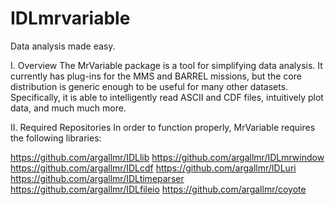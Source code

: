 # IDLmrvariable
Data analysis made easy.

I. Overview
The MrVariable package is a tool for simplifying data analysis. It currently has plug-ins for the MMS and BARREL missions, but the core distribution is generic enough to be useful for many other datasets. Specifically, it is able to intelligently read ASCII and CDF files, intuitively plot data, and much much more.

II. Required Repositories
In order to function properly, MrVariable requires the following libraries:

https://github.com/argallmr/IDLlib
https://github.com/argallmr/IDLmrwindow
https://github.com/argallmr/IDLcdf
https://github.com/argallmr/IDLuri
https://github.com/argallmr/IDLtimeparser
https://github.com/argallmr/IDLfileio
https://github.com/argallmr/coyote